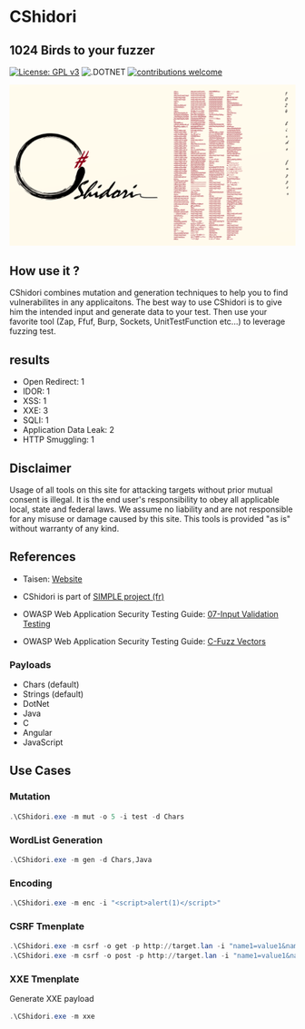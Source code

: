 # CShidori 

## 1024 Birds to your fuzzer

[![License: GPL v3](https://img.shields.io/badge/License-GPLv3-blue.svg)](https://www.gnu.org/licenses/gpl-3.0)
![.DOTNET](https://github.com/Aif4thah/CShidori/actions/workflows/dotnet.yml/badge.svg?branch=main)
[![contributions welcome](https://img.shields.io/badge/contributions-welcome-brightgreen.svg?style=flat)](https://github.com/dwyl/esta/issues)

![Banner](CShidori.png)

## How use it ?

CShidori combines mutation and generation techniques to help you to find vulnerabilites in any applicaitons.
The best way to use CShidori is to give him the intended input and generate data to your test.
Then use your favorite tool (Zap, Ffuf, Burp, Sockets, UnitTestFunction etc...) to leverage fuzzing test.

## results

* Open Redirect: 1
* IDOR: 1
* XSS: 1
* XXE: 3
* SQLI: 1
* Application Data Leak: 2
* HTTP Smuggling: 1

## Disclaimer

Usage of all tools on this site for attacking targets without prior mutual consent is illegal. It is the end user's responsibility to obey all applicable local, state and federal laws. We assume no liability and are not responsible for any misuse or damage caused by this site. This tools is provided "as is" without warranty of any kind.

## References

* Taisen: [Website](https://taisen.fr)

* CShidori is part of [SIMPLE project (fr)](https://github.com/Aif4thah/SIMPLE)

* OWASP Web Application Security Testing Guide: [07-Input Validation Testing](https://owasp.org/www-project-web-security-testing-guide/latest/4-Web_Application_Security_Testing/07-Input_Validation_Testing/)

* OWASP Web Application Security Testing Guide: [C-Fuzz Vectors](https://owasp.org/www-project-web-security-testing-guide/v41/6-Appendix/C-Fuzz_Vectors#replacive-fuzzing)

### Payloads

* Chars (default)
* Strings (default)
* DotNet
* Java
* C
* Angular
* JavaScript

## Use Cases

### Mutation

```powershell
.\CShidori.exe -m mut -o 5 -i test -d Chars
```

### WordList Generation

```powershell
.\CShidori.exe -m gen -d Chars,Java
```

### Encoding

```powershell
.\CShidori.exe -m enc -i "<script>alert(1)</script>"
```

### CSRF Tmenplate

```powershell
.\CShidori.exe -m csrf -o get -p http://target.lan -i "name1=value1&name2=value2"
.\CShidori.exe -m csrf -o post -p http://target.lan -i "name1=value1&name2=value2"

```

### XXE Tmenplate

Generate XXE payload

```powershell
.\CShidori.exe -m xxe
```
